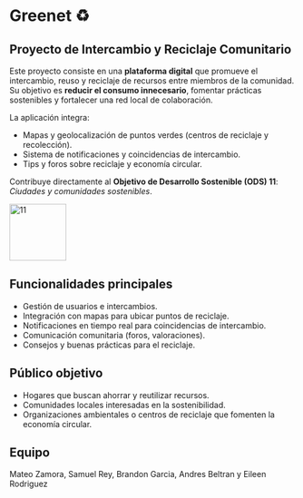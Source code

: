 # Greenet ♻️

## Proyecto de Intercambio y Reciclaje Comunitario
Este proyecto consiste en una **plataforma digital** que promueve el intercambio, reuso y reciclaje de recursos entre miembros de la comunidad.  
Su objetivo es **reducir el consumo innecesario**, fomentar prácticas sostenibles y fortalecer una red local de colaboración.  

La aplicación integra:
- Mapas y geolocalización de puntos verdes (centros de reciclaje y recolección).
- Sistema de notificaciones y coincidencias de intercambio.
- Tips y foros sobre reciclaje y economía circular.

Contribuye directamente al **Objetivo de Desarrollo Sostenible (ODS) 11**: *Ciudades y comunidades sostenibles*.

<img width="100" height="100" alt="11" src="https://github.com/user-attachments/assets/43cf8916-69dc-40df-b1ba-211ae7549bf5" />


## Funcionalidades principales
- Gestión de usuarios e intercambios.
- Integración con mapas para ubicar puntos de reciclaje.
- Notificaciones en tiempo real para coincidencias de intercambio.
- Comunicación comunitaria (foros, valoraciones).
- Consejos y buenas prácticas para el reciclaje.


## Público objetivo
- Hogares que buscan ahorrar y reutilizar recursos.
- Comunidades locales interesadas en la sostenibilidad.
- Organizaciones ambientales o centros de reciclaje que fomenten la economía circular.

## Equipo
Mateo Zamora, Samuel Rey, Brandon Garcia, Andres Beltran y Eileen Rodriguez
